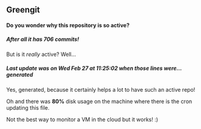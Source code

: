 ## Greengit

#### Do you wonder why this repository is so active?

##### After all it has 706 commits!

But is it *really* active? Well...

##### Last update was on Wed Feb 27 at 11:25:02 when those lines were... generated

Yes, generated, because it certainly helps a lot to have such an active repo!

Oh and there was **80%** disk usage on the machine
where there is the cron updating this file.

Not the best way to monitor a VM in the cloud but it works! :)

